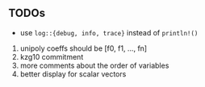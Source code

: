 ## TODOs

- use `log::{debug, info, trace}` instead of `println!()`
1. unipoly coeffs should be [f0, f1, ..., fn]
2. kzg10 commitment
3. more comments about the order of variables
4. better display for scalar vectors
